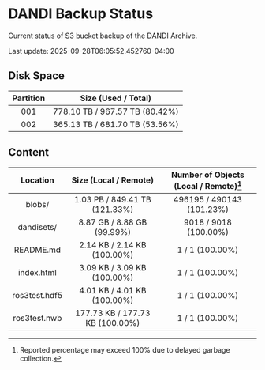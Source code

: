 # DANDI Backup Status

Current status of S3 bucket backup of the DANDI Archive.

Last update: 2025-09-28T06:05:52.452760-04:00

## Disk Space

| Partition | Size (Used / Total)            |
| :---: | :----------------------------: |
| 001   | 778.10 TB / 967.57 TB (80.42%) |
| 002   | 365.13 TB / 681.70 TB (53.56%) |



## Content

| Location             | Size (Local / Remote)                    | Number of Objects (Local / Remote)[^1]   |
| :------------------: | :--------------------------------------: | :--------------------------------------: |
| blobs/               | 1.03 PB / 849.41 TB (121.33%)            | 496195 / 490143 (101.23%)                |
| dandisets/           | 8.87 GB / 8.88 GB (99.99%)               | 9018 / 9018 (100.00%)                    |
| README.md            | 2.14 KB / 2.14 KB (100.00%)              | 1 / 1 (100.00%)                          |
| index.html           | 3.09 KB / 3.09 KB (100.00%)              | 1 / 1 (100.00%)                          |
| ros3test.hdf5        | 4.01 KB / 4.01 KB (100.00%)              | 1 / 1 (100.00%)                          |
| ros3test.nwb         | 177.73 KB / 177.73 KB (100.00%)          | 1 / 1 (100.00%)                          |

[^1]: Reported percentage may exceed 100% due to delayed garbage collection.
